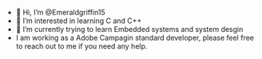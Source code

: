 - 👋 Hi, I’m @Emeraldgriffin15
- 👀 I’m interested in learning C and C++
- 🌱 I’m currently trying to learn Embedded systems and system desgin
- I am working as a Adobe Campagin standard developer, please feel free to reach out to me if you need any help.


<!---
Emeraldgriffin15/Emeraldgriffin15 is a ✨ special ✨ repository because its `README.md` (this file) appears on your GitHub profile.
You can click the Preview link to take a look at your changes.
--->
